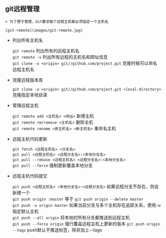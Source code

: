 ## git远程管理

    > 为了便于管理，Git要求每个远程主机都必须指定一个主机名  

    [git-remote](images/git-remote.jpg)

* 列出所有主机名

    `git remote`        列出所有的远程主机名  
    `git remote -v`     列出所有远程的主机名和网址信息  
    `git clone -o <origin> git//github.com/project.git`     克隆时候可以命名远程主机名  

* 克隆远程版本库

    `git clone -o <origin> git//github.com/project.git <local-directory>`     克隆指定本地目录

* 管理远程主机

    `git remote add <主机名> <网址>`             新增主机  
    `git remote rm/remove <主机名>`                    删除主机  
    `git remote rename <原主机名> <新主机名>`     重命名主机  

* 远程主机代码更新

    `git fetch <远程主机名> <分支名>`  
    `git pull <远程主机名> <远程分支名>:<本地分支名>`  
    `git pull --rebase <远程主机名> <远程分支名>:<本地分支名>`  
    `git pull --force`  强制更新覆盖本地分支

* 远程主机代码提交

    `git push <远程主机名> <本地分支名>:<远程分支名>` 如果远程分支不存在，则会新建一个  
    `git push origin :master` 等于 `git push origin --delete master`  
    `git push -u origin master`  如果当前分支与多个主机存在追踪关系，使用-u指定默认主机  
    `git push --all origin`  将本地的所有分支都推送到远程主机  
    `git push --force origin`  强行覆盖远程主机上更新的版本
    `git push origin --tags`    push默认不推送标签，除非加上--tags
